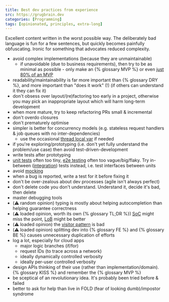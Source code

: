 ```yaml
---
title: Best dev practices from experience
src: https://grugbrain.dev
categories: [Programming]
tags: [opinionated, principles, extra-long]
---
```


Excellent content written in the worst possible way. The deliberately bad language is fun for a few sentences, but quickly becomes painfully obfuscating. Ironic for something that advocates reduced complexity.

- avoid complex implementations (because they are unmaintainable)
  + if unavoidable (due to business requirements), then try to be as minimal as possible - only make an {% glossary MVP %} or even [just 80% of an MVP](https://en.wikipedia.org/wiki/Pareto_principle)
- readability/maintainability is far more important than {% glossary DRY %}, and more important than "does it work" (!) (if others can understand it they can fix it)
- don't obsess over layout/(re)factoring too early in a project, otherwise you may pick an inappropriate layout which will harm long-term development
- when more mature, try to keep refactoring PRs small & incremental
- don't overdo closures
- don't prematurely optimise
- simpler is better for concurrency models (e.g. stateless request handlers & job queues with no inter-dependencies)
  + use the occasional [thread local var](https://en.wikipedia.org/wiki/Thread-local_storage) if needed
- if you're exploring/prototyping (i.e. don't yet fully understand the problem/use case) then avoid test-driven-development
- write tests after prototyping
- [unit tests](https://en.wikipedia.org/wiki/Unit_testing) often too tiny, [e2e testing](https://smartbear.com/solutions/end-to-end-testing) often too vague/big/flaky. Try in-between ([integration](https://en.wikipedia.org/wiki/Integration_testing)) tests instead, i.e. test interfaces between units
- avoid [mocking](https://en.wikipedia.org/wiki/Mock_object)
- when a bug is reported, write a test for it before fixing it
- don't be over-zealous about dev processes (agile isn't always perfect)
- don't delete code you don't understand. Understand it, decide it's bad, then delete
- master debugging tools
- (:warning: random opinion) typing is mostly about helping autocompletion than helping guarantee correctness
- (:warning: loaded opinion, worth its own {% glossary TL;DR %}) [SoC](https://en.wikipedia.org/wiki/Separation_of_concerns) might miss the point, [LoB](https://htmx.org/essays/locality-of-behaviour) might be better
- (:warning: loaded opinion) the [visitor pattern](https://en.wikipedia.org/wiki/Visitor_pattern) is bad
- (:warning: loaded opinion) splitting dev into {% glossary FE %} and {% glossary BE %} causes unnecessary duplication of efforts
- log a lot, especially for cloud apps
  + major logic branches (if/for)
  + request IDs (to trace across a network)
  + ideally dynamically controlled verbosity
  + ideally per-user controlled verbosity
- design APIs thinking of their use (rather than implementation/domain). {% glossary KISS %} and remember the {% glossary MVP %}
- be sceptical of an revolutionary idea. It's probably been tried before & failed
- better to ask for help than live in FOLD (fear of looking dumb)/impostor syndrome
